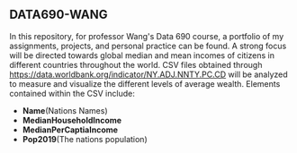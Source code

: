 ## DATA690-WANG
In this repository, for professor Wang's Data 690 course, a portfolio of my assignments, projects, and personal practice can 
be found. 
A strong focus will be directed towards global median and mean incomes of citizens in different countries throughout the world. CSV files obtained through https://data.worldbank.org/indicator/NY.ADJ.NNTY.PC.CD will be analyzed to measure and visualize the different levels of average wealth. Elements contained within the CSV include:


 - **Name**(Nations Names)
 - **MedianHouseholdIncome**
 - **MedianPerCaptiaIncome**
 - **Pop2019**(The nations population)

